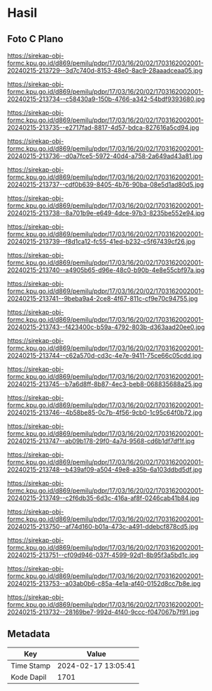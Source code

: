 # Hasil

## Foto C Plano

https://sirekap-obj-formc.kpu.go.id/d869/pemilu/pdpr/17/03/16/20/02/1703162002001-20240215-213729--3d7c740d-8153-48e0-8ac9-28aaadceaa05.jpg

https://sirekap-obj-formc.kpu.go.id/d869/pemilu/pdpr/17/03/16/20/02/1703162002001-20240215-213734--c58430a9-150b-4766-a342-54bdf9393680.jpg

https://sirekap-obj-formc.kpu.go.id/d869/pemilu/pdpr/17/03/16/20/02/1703162002001-20240215-213735--e2717fad-8817-4d57-bdca-827616a5cd94.jpg

https://sirekap-obj-formc.kpu.go.id/d869/pemilu/pdpr/17/03/16/20/02/1703162002001-20240215-213736--d0a7fce5-5972-40d4-a758-2a649ad43a81.jpg

https://sirekap-obj-formc.kpu.go.id/d869/pemilu/pdpr/17/03/16/20/02/1703162002001-20240215-213737--cdf0b639-8405-4b76-90ba-08e5d1ad80d5.jpg

https://sirekap-obj-formc.kpu.go.id/d869/pemilu/pdpr/17/03/16/20/02/1703162002001-20240215-213738--8a701b9e-e649-4dce-97b3-8235be552e94.jpg

https://sirekap-obj-formc.kpu.go.id/d869/pemilu/pdpr/17/03/16/20/02/1703162002001-20240215-213739--f8d1ca12-fc55-41ed-b232-c5f67439cf26.jpg

https://sirekap-obj-formc.kpu.go.id/d869/pemilu/pdpr/17/03/16/20/02/1703162002001-20240215-213740--a4905b65-d96e-48c0-b90b-4e8e55cbf97a.jpg

https://sirekap-obj-formc.kpu.go.id/d869/pemilu/pdpr/17/03/16/20/02/1703162002001-20240215-213741--9beba9a4-2ce8-4f67-811c-cf9e70c94755.jpg

https://sirekap-obj-formc.kpu.go.id/d869/pemilu/pdpr/17/03/16/20/02/1703162002001-20240215-213743--f423400c-b59a-4792-803b-d363aad20ee0.jpg

https://sirekap-obj-formc.kpu.go.id/d869/pemilu/pdpr/17/03/16/20/02/1703162002001-20240215-213744--c62a570d-cd3c-4e7e-9411-75ce66c05cdd.jpg

https://sirekap-obj-formc.kpu.go.id/d869/pemilu/pdpr/17/03/16/20/02/1703162002001-20240215-213745--b7a6d8ff-8b87-4ec3-beb8-068835688a25.jpg

https://sirekap-obj-formc.kpu.go.id/d869/pemilu/pdpr/17/03/16/20/02/1703162002001-20240215-213746--4b58be85-0c7b-4f56-9cb0-1c95c64f0b72.jpg

https://sirekap-obj-formc.kpu.go.id/d869/pemilu/pdpr/17/03/16/20/02/1703162002001-20240215-213747--ab09b178-29f0-4a7d-9568-cd6b1df7df1f.jpg

https://sirekap-obj-formc.kpu.go.id/d869/pemilu/pdpr/17/03/16/20/02/1703162002001-20240215-213748--b439af09-a504-49e8-a35b-6a103ddbd5df.jpg

https://sirekap-obj-formc.kpu.go.id/d869/pemilu/pdpr/17/03/16/20/02/1703162002001-20240215-213749--c2f6db35-6d3c-416a-af8f-0246cab41b84.jpg

https://sirekap-obj-formc.kpu.go.id/d869/pemilu/pdpr/17/03/16/20/02/1703162002001-20240215-213750--af74d160-b01a-473c-a491-ddebcf878cd5.jpg

https://sirekap-obj-formc.kpu.go.id/d869/pemilu/pdpr/17/03/16/20/02/1703162002001-20240215-213751--cf09d946-037f-4599-92d1-8b95f3a5bd1c.jpg

https://sirekap-obj-formc.kpu.go.id/d869/pemilu/pdpr/17/03/16/20/02/1703162002001-20240215-213753--a03ab0b6-c85a-4e1a-af40-0152d8cc7b8e.jpg

https://sirekap-obj-formc.kpu.go.id/d869/pemilu/pdpr/17/03/16/20/02/1703162002001-20240215-213732--28169be7-992d-4f40-9ccc-f047067b7f91.jpg


## Metadata

| Key        | Value               |
| ---------- | ------------------- |
| Time Stamp | 2024-02-17 13:05:41 |
| Kode Dapil | 1701                |



